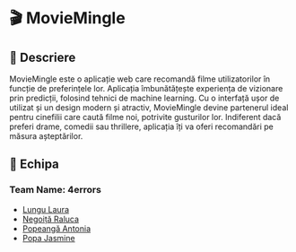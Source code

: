# 🎬 MovieMingle

## 📖 Descriere
MovieMingle este o aplicație web care recomandă filme utilizatorilor în funcție de preferințele lor. Aplicația îmbunătățește experiența de vizionare prin predicții, folosind tehnici de machine learning. Cu o interfață ușor de utilizat și un design modern și atractiv, MovieMingle devine partenerul ideal pentru cinefilii care caută filme noi, potrivite gusturilor lor. Indiferent dacă preferi drame, comedii sau thrillere, aplicația îți va oferi recomandări pe măsura așteptărilor.

## 👥 Echipa
### Team Name: **4errors**
- [Lungu Laura](https://github.com/LVanesa)
- [Negoiță Raluca](https://github.com/ncraluca)
- [Popeangă Antonia](https://github.com/antoniapopeanga)
- [Popa Jasmine](https://github.com/jasminepopa3)


